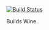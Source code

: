 [![Build Status](https://travis-ci.org/plata/wine-builds.svg?branch=master)](https://travis-ci.org/plata/wine-builds)

Builds Wine.


